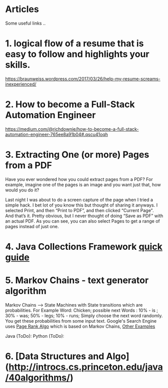 # Articles
Some useful links ..

# 1. logical flow of a resume that is easy to follow and highlights your skills.
https://braunweiss.wordpress.com/2017/03/26/help-my-resume-screams-inexperienced/


# 2. How to become a Full-Stack Automation Engineer
https://medium.com/@richdownie/how-to-become-a-full-stack-automation-engineer-765ee8a91b04#.qscu41oqh


# 3. Extracting One (or more) Pages from a PDF
Have you ever wondered how you could extract pages from a PDF? For example, imagine one of the pages is an image and you want just that, how would you do it?

Last night I was about to do a screen capture of the page when I tried a simple hack. I bet lot of you know this but thought of sharing it anyways. I selected Print, and then “Print to PDF”, and then clicked “Current Page". And that’s it. Pretty obvious, but I never thought of doing “Save as PDF” with an actual PDF. As you can see, you can also select Pages to get a range of pages instead of just one.


# 4. Java Collections Framework [quick guide](https://github.com/bhagyaShilagani/Articles/blob/master/Java_Collections)

# 5. Markov Chains - text generator algorithm
Markov Chains --> State Machines with State transitions which are probabilities. 
For Example Word: Chicken; possible next Words : 10% - is ; 30% - was; 50% - legs; 10% - runs;
Simply choose the next word randomly. You get these probabilities from some input text.
Google's Search Engine uses [Page Rank Algo](https://en.wikipedia.org/wiki/PageRank) which is based on Markov Chains, 
[Other Examples](https://en.wikipedia.org/wiki/Markov_chain#Examples)

Java (ToDo):
Python (ToDo): 

# 6. [Data Structures and Algo] (http://introcs.cs.princeton.edu/java/40algorithms/)
